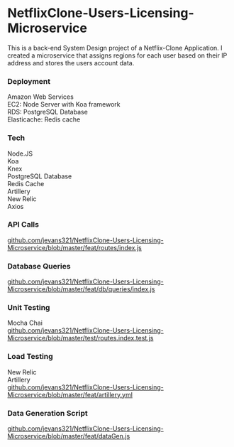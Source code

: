 # NetflixClone-Users-Licensing-Microservice
This is a back-end System Design project of a Netflix-Clone Application. I created a microservice that assigns regions for each user based on their IP address and stores the users account data.

### Deployment
Amazon Web Services<br/>
EC2: Node Server with Koa framework<br/>
RDS: PostgreSQL Database<br/>
Elasticache: Redis cache<br/>

### Tech
Node.JS<br/>
Koa<br/>
Knex<br/>
PostgreSQL Database<br/>
Redis Cache<br/>
Artillery<br/>
New Relic<br/>
Axios

### API Calls
[github.com/jevans321/NetflixClone-Users-Licensing-Microservice/blob/master/feat/routes/index.js
](https://github.com/jevans321/NetflixClone-Users-Licensing-Microservice/blob/master/feat/routes/index.js)

### Database Queries
[github.com/jevans321/NetflixClone-Users-Licensing-Microservice/blob/master/feat/db/queries/index.js
](https://github.com/jevans321/NetflixClone-Users-Licensing-Microservice/blob/master/feat/db/queries/index.js)

### Unit Testing
Mocha Chai<br/>
[github.com/jevans321/NetflixClone-Users-Licensing-Microservice/blob/master/test/routes.index.test.js](https://github.com/jevans321/NetflixClone-Users-Licensing-Microservice/blob/master/test/routes.index.test.js)

### Load Testing
New Relic<br/>
Artillery<br/>
[github.com/jevans321/NetflixClone-Users-Licensing-Microservice/blob/master/feat/artillery.yml](https://github.com/jevans321/NetflixClone-Users-Licensing-Microservice/blob/master/feat/artillery.yml)

### Data Generation Script
[github.com/jevans321/NetflixClone-Users-Licensing-Microservice/blob/master/feat/dataGen.js](https://github.com/jevans321/NetflixClone-Users-Licensing-Microservice/blob/master/feat/dataGen.js)


